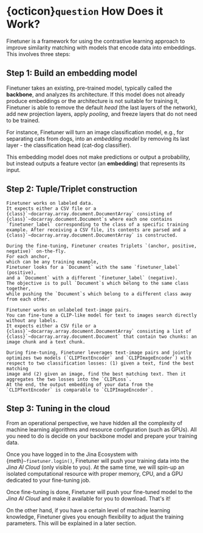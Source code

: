 # {octicon}`question` How Does it Work?

Finetuner is a framework for using the contrastive learning approach to improve similarity matching with models that encode data into embeddings.
This involves three steps:

## Step 1: Build an embedding model

Finetuner takes an existing, pre-trained model, typically called the __backbone__, and analyzes its architecture.
If this model does not already produce embeddings or the architecture is not suitable for training it, Finetuner is able to remove the default *head* (the last layers of the network), add new projection layers, apply *pooling*, and freeze layers that do not need to be trained.

For instance, Finetuner will turn an image classification model, e.g., for separating cats from dogs, into an *embedding model* 
by removing its last layer - the classification head (cat-dog classifier).

This embedding model does not make predictions or output a probability,
but instead outputs a feature vector (an __embedding__) that represents its input.

## Step 2: Tuple/Triplet construction

````{tab} Uni-modal (with label)
Finetuner works on labeled data.
It expects either a CSV file or a {class}`~docarray.array.document.DocumentArray` consisting of {class}`~docarray.document.Document`s where each one contains `finetuner_label` corresponding to the class of a specific training example. After receiving a CSV file, its contents are parsed and a {class}`~docarray.array.document.DocumentArray` is constructed.

During the fine-tuning, Finetuner creates Triplets `(anchor, positive, negative)` on-the-fly.
For each anchor,
which can be any training example,
Finetuner looks for a `Document` with the same `finetuner_label` (positive),
and a `Document` with a different `finetuner_label` (negative).
The objective is to pull `Document`s which belong to the same class together,
while pushing the `Document`s which belong to a different class away from each other.
````
````{tab} Cross-modal (without label)
Finetuner works on unlabeled text-image pairs.
You can fine-tune a CLIP-like model for text to images search directly without any labels.
It expects either a CSV file or a {class}`~docarray.array.document.DocumentArray` consisting a list of {class}`~docarray.array.document.Document` that contain two chunks: an image chunk and a text chunk.

During fine-tuning, Finetuner leverages text-image pairs and jointly optimizes two models (`CLIPTextEncoder` and `CLIPImageEncoder`) with respect to two classification losses: (1) given a text, find the best matching
image and (2) given an image, find the best matching text. Then it aggregates the two losses into the `CLIPLoss`.
At the end, the output embedding of your data from the `CLIPTextEncoder` is comparable to `CLIPImageEncoder`.
````

## Step 3: Tuning in the cloud

From an operational perspective,
we have hidden all the complexity of machine learning algorithms and resource configuration (such as GPUs).
All you need to do is decide on your backbone model and prepare your training data.

Once you have logged in to the Jina Ecosystem with {meth}`~finetuner.login()`,
Finetuner will push your training data into the *Jina AI Cloud* (only visible to you).
At the same time, we will spin-up an isolated computational resource
with proper memory, CPU, and a GPU dedicated to your fine-tuning job.

Once fine-tuning is done, Finetuner will push your fine-tuned model to the *Jina AI Cloud*
and make it available for you to download.
That's it!

On the other hand,
if you have a certain level of machine learning knowledge,
Finetuner gives you enough flexibility to adjust the training parameters.
This will be explained in a later section.
